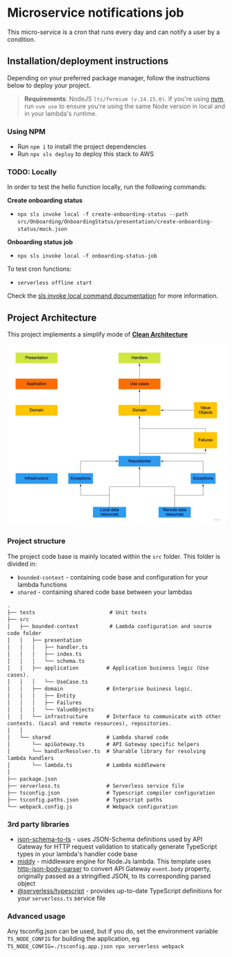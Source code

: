 # Microservice notifications job

This micro-service is a cron that runs every day and can notify a user by a condition.

## Installation/deployment instructions

Depending on your preferred package manager, follow the instructions below to deploy your project.

> **Requirements**: NodeJS `lts/fermium (v.14.15.0)`. If you're using [nvm](https://github.com/nvm-sh/nvm), run `nvm use` to ensure you're using the same Node version in local and in your lambda's runtime.

### Using NPM

- Run `npm i` to install the project dependencies
- Run `npx sls deploy` to deploy this stack to AWS

### TODO: Locally

In order to test the hello function locally, run the following commands:
  
**Create onboarding status**

- `npx sls invoke local -f create-onboarding-status --path src/Onboarding/OnboardingStatus/presentation/create-onboarding-status/mock.json`

**Onboarding status job**

- `npx sls invoke local -f onboarding-status-job`

To test cron functions:

- `serverless offline start`

Check the [sls invoke local command documentation](https://www.serverless.com/framework/docs/providers/aws/cli-reference/invoke-local/) for more information.
## Project Architecture

This project implements a simplify mode of [**Clean Architecture**](https://blog.cleancoder.com/uncle-bob/2012/08/13/the-clean-architecture.html)

![Clean Architecture](https://github.com/G33N/serverless-clean-arquitecture/blob/main/architecture-diagram.jpg?raw=true)

### Project structure

The project code base is mainly located within the `src` folder. This folder is divided in:

- `bounded-context` - containing code base and configuration for your lambda functions
- `shared` - containing shared code base between your lambdas

```
.
├── tests				         # Unit tests
├── src
│   ├── bounded-context          # Lambda configuration and source code folder
│   │   ├── presentation
│   │   │   ├── handler.ts
│   │   │   ├── index.ts
│   │   │   └── schema.ts
│   │   ├── application         # Application business logic (Use cases).      
│   │   │   └── UseCase.ts
│   │   ├── domain              # Enterprise business logic.
│   │   │   ├── Entity
│   │   │   ├── Failures
│   │   │   └── ValueObjects
│   │   └── infrastructure      # Interface to communicate with other contexts. (Local and remote resources), repositories.
│   │
│   └── shared                  # Lambda shared code
│       └── apiGateway.ts       # API Gateway specific helpers
│       └── handlerResolver.ts  # Sharable library for resolving lambda handlers
│       └── lambda.ts           # Lambda middleware
│
├── package.json
├── serverless.ts               # Serverless service file
├── tsconfig.json               # Typescript compiler configuration
├── tsconfig.paths.json         # Typescript paths
└── webpack.config.js           # Webpack configuration
```

### 3rd party libraries

- [json-schema-to-ts](https://github.com/ThomasAribart/json-schema-to-ts) - uses JSON-Schema definitions used by API Gateway for HTTP request validation to statically generate TypeScript types in your lambda's handler code base
- [middy](https://github.com/middyjs/middy) - middleware engine for Node.Js lambda. This template uses [http-json-body-parser](https://github.com/middyjs/middy/tree/master/packages/http-json-body-parser) to convert API Gateway `event.body` property, originally passed as a stringified JSON, to its corresponding parsed object
- [@serverless/typescript](https://github.com/serverless/typescript) - provides up-to-date TypeScript definitions for your `serverless.ts` service file

### Advanced usage

Any tsconfig.json can be used, but if you do, set the environment variable `TS_NODE_CONFIG` for building the application, eg `TS_NODE_CONFIG=./tsconfig.app.json npx serverless webpack`
